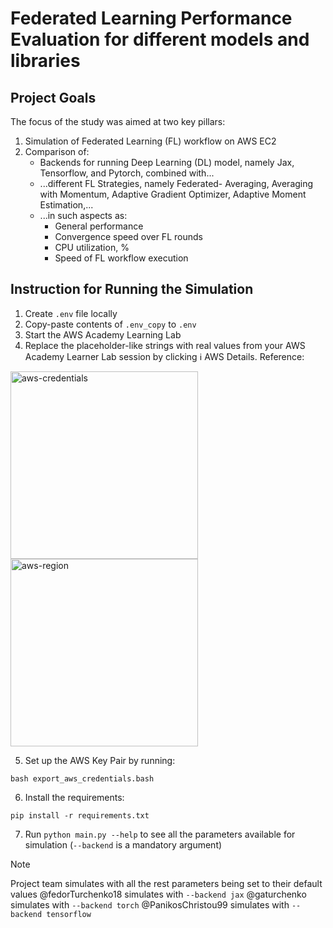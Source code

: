 # Federated Learning Performance Evaluation for different models and libraries

## Project Goals
The focus of the study was aimed at two key pillars:
1. Simulation of Federated Learning (FL) workflow on AWS EC2
2. Comparison of:
     - Backends for running Deep Learning (DL) model, namely Jax, Tensorflow, and Pytorch, combined with...
     - ...different FL Strategies, namely Federated- Averaging, Averaging with Momentum, Adaptive Gradient Optimizer, Adaptive Moment Estimation,...
     - ...in such aspects as:
       - General performance
       - Convergence speed over FL rounds
       - CPU utilization, %
       - Speed of FL workflow execution

## Instruction for Running the Simulation
1. Create `.env` file locally
2. Copy-paste contents of `.env_copy` to `.env`
3. Start the AWS Academy Learning Lab
4. Replace the placeholder-like strings with real values from your AWS Academy Learner Lab session by clicking :information_source: AWS Details. Reference:
<img src="https://sun9-42.userapi.com/impg/DYEB3AT48yllPzWMAgYAVaWtj_-t5gPIz9k3pg/yupOWkYahvA.jpg?size=712x658&quality=95&sign=32e3fb5d15f710eac79f57db569af1fd&type=album" alt="aws-credentials" width="300"/>
<img src="https://sun9-42.userapi.com/kg6MBo9vkjdDLAo1b4nhkRJGSh22_XYSivrHjw/dDXouXf0Kp4.jpg?size=688x636&quality=95&sign=d9d40bb5e17a5e30a9f33657fc7d6899&type=album" alt="aws-region" width="300"/>

5. Set up the AWS Key Pair by running:

`bash export_aws_credentials.bash`

6. Install the requirements:

`pip install -r requirements.txt`

7. Run `python main.py --help` to see all the parameters available for simulation (`--backend` is a mandatory argument)
> [!NOTE]
> Project team simulates with all the rest parameters being set to their default values
> @fedorTurchenko18 simulates with `--backend jax`
> @gaturchenko simulates with `--backend torch`
> @PanikosChristou99 simulates with `--backend tensorflow`

